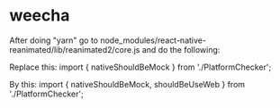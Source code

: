 # weecha
After doing "yarn" go to node_modules/react-native-reanimated/lib/reanimated2/core.js and do the following:

Replace this:
import { nativeShouldBeMock } from './PlatformChecker';

By this:
import { nativeShouldBeMock, shouldBeUseWeb } from './PlatformChecker';
